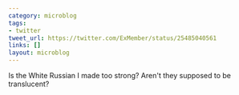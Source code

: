 ```yaml
---
category: microblog
tags:
- twitter
tweet_url: https://twitter.com/ExMember/status/25485040561
links: []
layout: microblog
---
```

Is the White Russian I made too strong? Aren't they supposed to be translucent?
